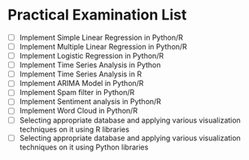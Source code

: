 # Practical Examination List

-   [ ] Implement Simple Linear Regression in Python/R
-   [ ] Implement Multiple Linear Regression in Python/R
-   [ ] Implement Logistic Regression in Python/R
-   [ ] Implement Time Series Analysis in Python
-   [ ] Implement Time Series Analysis in R
-   [ ] Implement ARIMA Model in Python/R
-   [ ] Implement Spam filter in Python/R
-   [ ] Implement Sentiment analysis in Python/R
-   [ ] Implement Word Cloud in Python/R
-   [ ] Selecting appropriate database and applying various visualization techniques on it using R libraries
-   [ ] Selecting appropriate database and applying various visualization techniques on it using Python libraries
